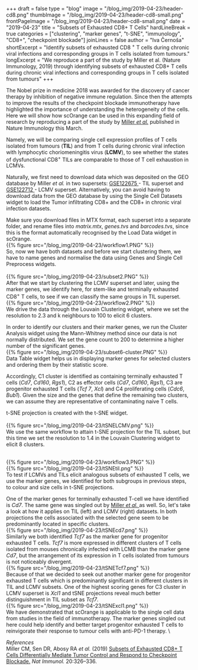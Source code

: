 ﻿+++
draft = false
type = "blog"
image = "/blog_img/2019-04-23/header-cd8.png"
thumbImage = "/blog_img/2019-04-23/header-cd8-small.png"
frontPageImage = "/blog_img/2019-04-23/header-cd8-small.png"
date = "2019-04-23" 
title = "Subsets of Exhausted CD8+ T Cells" 
hardLineBreak = true 
categories = ["clustering", "marker genes", "t-SNE", "immunology", "CD8+", "checkpoint blockade"]
joinLines = false
author = "Iva Černoša"
shortExcerpt = "Identify subsets of exhausted CD8 <sup>+</sup> T cells during chronic viral infections and corresponding groups in T cells isolated from tumours." 
longExcerpt = "We reproduce a part of the study by Miller et al. (Nature Immunology, 2019) through identifying subsets of exhausted CD8+ T cells during chronic viral infections and corresponding groups in T cells isolated from tumours" 
+++


The Nobel prize in medicine 2018 was awarded for the discovery of cancer therapy by inhibition of negative immune regulation. Since then the attempts to improve the results of the checkpoint blockade immunotherapy have highlighted the importance of understanding the heterogeneity of the cells. Here we will show how scOrange can be used in this expanding field of research by reproducing a part of the study by <a href="https://www.nature.com/articles/s41590-019-0312-6"> Miller <i>et al.</i></a> published in Nature Immunology this March.  

Namely, we will be comparing single cell expression profiles of T cells isolated from tumours (<b>TIL</b>) and from T cells during chronic viral infection with lymphocytic choriomeningitis virus (<b>LCMV</b>), to see whether the states of dysfunctional CD8<sup>+</sup> TILs are comparable to those of T cell exhaustion in LCMVs. 

Naturally, we first need to download data which was deposited on the GEO database by Miller <i>et al.</i> in two supersets: <a href="https://www.ncbi.nlm.nih.gov/geo/query/acc.cgi?acc=GSE122675"> GSE122675 </a>  - TIL superset and <a href="https://www.ncbi.nlm.nih.gov/geo/query/acc.cgi?acc=GSE122712"> GSE122712 </a> - LCMV superset. Alternatively, you can avoid having to download data from the GEO database by using the Single Cell Datasets widget to load the Tumor infiltrating CD8+ and the CD8+ in chronic viral infection datasets.

Make sure you download files in MTX format, each superset into a separate folder, and rename files into <i>matrix.mtx</i>, <i>genes.tvs</i> and <i>barcodes.tvs</i>, since this is the format automatically recognised by the Load Data widget in scOrange. 
\
{{% figure src="/blog_img/2019-04-23/workflow1.PNG" %}}
\
So, now we have both datasets and before we start clustering them, we have to name genes and normalise the data using Genes and Single Cell Preprocess widgets.   
\
{{% figure src="/blog_img/2019-04-23/subset2.PNG" %}}
\
After that we start by clustering the LCMV superset and later, using the marker genes, we identify here, for stem-like and terminally exhausted CD8<sup>+</sup> T cells, to see if we can classify the same groups in TIL superset. 
\
{{% figure src="/blog_img/2019-04-23/workflow2.PNG" %}}
\
We drive the data through the Louvain Clustering widget, where we set the resolution to 2.3 and k neighbours to 100 to elicit 6 clusters.

In order to identify our clusters and their marker genes, we run the Cluster Analysis widget using the Mann-Whitney method since our data is not normally distributed. We set the gene count to 200 to determine a higher number of the significant genes. 
\
{{% figure src="/blog_img/2019-04-23/subset6-cluster.PNG" %}}
\
Data Table widget helps us in displaying marker genes for selected clusters and ordering them by their statistic score. 

Accordingly, C1 cluster is identified as containing terminally exhausted  T cells (<i>Cd7</i>, <i>Cd160</i>, <i>Rgs1</i>), C2 as effector cells (<i>Cd7</i>, <i>Cd160</i>, <i>Rgs1</i>), C3 are progenitor exhausted T cells (<i>Tcf 7</i>, <i>Xcl</i>) and C4 proliferating cells (<i>Cdc6</i>, <i>Bub1</i>). Given the size and the genes that define the remaining two clusters, we can assume they are representative of contaminating naive T cells. 

t-SNE projection is created with the t-SNE widget.  
\
{{% figure src="/blog_img/2019-04-23/tSNELCMV.png" %}}
\
We use the same workflow to attain t-SNE projection for the TIL subset, but this time we set the resolution to 1.4 in the Louvain Clustering widget to elicit 8 clusters.

\
{{% figure src="/blog_img/2019-04-23/workflow3.PNG" %}}
\
{{% figure src="/blog_img/2019-04-23/tSNEtil.png" %}}
\
To test if LCMVs and TILs elicit analogous subsets of exhausted T cells, we use the marker genes, we identified for both subgroups in previous steps, to colour and size cells in t-SNE projections. 

One of the marker genes for terminally exhausted T-cell we have identified is <i>Cd7</i>. The same gene was singled out by <a href="https://www.nature.com/articles/s41590-019-0312-6">Miller <i>et al.</i> </a> as well. So, let's take a look at how it applies on TIL (left) and LCMV (right) datasets. In both projections the cells associated with the selected gene seem to be predominantly located in specific clusters. 
\
{{% figure src="/blog_img/2019-04-23/tSNEcd7.png" %}}
\
Similarly we both identified <i>Tcf7</i> as the marker gene for progenitor exhausted T cells. <i>Tcf7</i> is more expressed in different clusters of T cells isolated from mouses chronically infected with LCMB than the marker gene <i>Cd7</i>, but the arrangement of its expression in T cells isolated from tumours is not noticeably divergent.
\
{{% figure src="/blog_img/2019-04-23/tSNETcf7.png" %}}
\
Because of that we decided to seek out another marker gene for progenitor exhausted T cells which is predominantly significant in different clusters in TIL and LCMV subsets. One of the highest scoring genes for C3 cluster in LCMV superset is <i>Xcl1</i> and tSNE projections reveal much better distinguishment in TIL subset as <i>Tcf7</i>.
\
{{% figure src="/blog_img/2019-04-23/tSNExcl1.png" %}}
\
We have demonstrated that scOrange is applicable to the single cell data from studies in the field of immunotherapy. The marker genes singled out here could help identify and better target progenitor exhausted T cells to reinvigorate their response to tumour cells with anti-PD-1 therapy.
\

*References* 
\
Miller CM, Sen DR, Abosy RA <i>et al.</i> (2019) <a href="https://www.nature.com/articles/s41590-019-0312-6">Subsets of Exhausted CD8+ T Cells Differentially Mediate Tumor Control and Respond to Checkpoint Blockade.</a> <i>Nat Immunol.</i> 20:326–336.